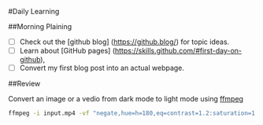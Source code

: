 #Daily Learning 

##Morning Plaining
- [ ] Check out the [github blog] (https://github.blog/) for topic ideas.
- [ ] Learn about [GitHub pages] (https://skills.github.com/#first-day-on-github),
- [ ] Convert my first blog post into an actual webpage.

##Review

Convert an image or a vedio from dark mode to light mode using [ffmpeg](https://www.ffmpeg.org)
```bash
ffmpeg -i input.mp4 -vf "negate,hue=h=180,eq=contrast=1.2:saturation=1.1" output.mp4
```
